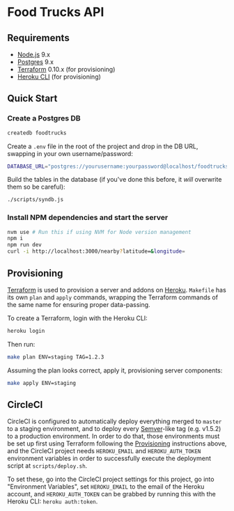 # Food Trucks API

## Requirements

* [Node.js](https://nodejs.org) 9.x
* [Postgres](https://www.postgresql.org/) 9.x
* [Terraform](https://www.terraform.io/) 0.10.x (for provisioning)
* [Heroku CLI](https://devcenter.heroku.com/articles/heroku-cli) (for provisioning)

## Quick Start

### Create a Postgres DB

```sh
createdb foodtrucks
```

Create a `.env` file in the root of the project and drop in the DB URL, swapping in your own username/password:

```sh
DATABASE_URL="postgres://yourusername:yourpassword@localhost/foodtrucks"
```

Build the tables in the database (if you've done this before, it _will_ overwrite them so be careful):

```sh
./scripts/syndb.js
```

### Install NPM dependencies and start the server

```sh
nvm use # Run this if using NVM for Node version management
npm i
npm run dev
curl -i http://localhost:3000/nearby?latitude=&longitude=
```

## Provisioning

[Terraform](https://www.terraform.io/) is used to provision a server and addons on [Heroku](https://www.heroku.com). `Makefile` has its own `plan` and `apply` commands, wrapping the Terraform commands of the same name for ensuring proper data-passing.

To create a Terraform, login with the Heroku CLI:

```sh
heroku login
```

Then run:

```sh
make plan ENV=staging TAG=1.2.3
```

Assuming the plan looks correct, apply it, provisioning server components:

```sh
make apply ENV=staging
```

## CircleCI

CircleCI is configured to automatically deploy everything merged to `master` to a staging environment, and to deploy every [Semver](https://semver.org/)-like tag (e.g. v1.5.2) to a production environment. In order to do that, those environments must be set up first using Terraform following the [Provisioning](#provisioning) instructions above, and the CircleCI project needs `HEROKU_EMAIL` and `HEROKU_AUTH_TOKEN` environment variables in order to successfully execute the deployment script at `scripts/deploy.sh`.

To set these, go into the CircleCI project settings for this project, go into "Environment Variables", set `HEROKU_EMAIL` to the email of the Heroku account, and `HEROKU_AUTH_TOKEN` can be grabbed by running this with the Heroku CLI: `heroku auth:token`.
